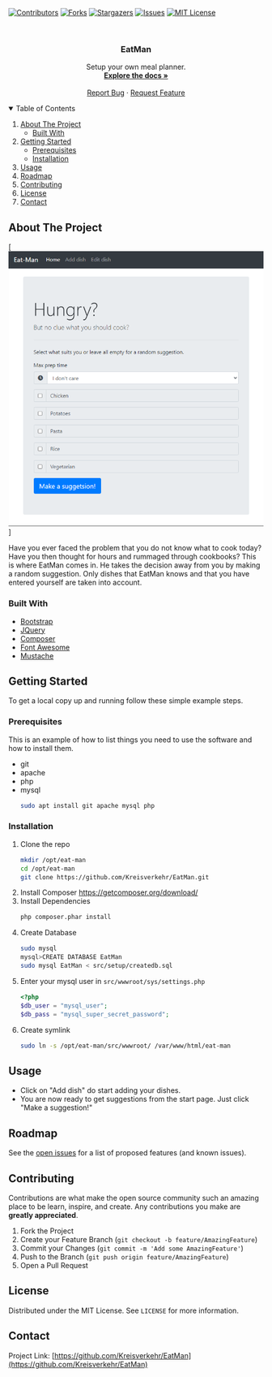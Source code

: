 <!--
*** Thanks for checking out the Best-README-Template. If you have a suggestion
*** that would make this better, please fork the repo and create a pull request
*** or simply open an issue with the tag "enhancement".
*** Thanks again! Now go create something AMAZING! :D
-->



<!-- PROJECT SHIELDS -->
<!--
*** I'm using markdown "reference style" links for readability.
*** Reference links are enclosed in brackets [ ] instead of parentheses ( ).
*** See the bottom of this document for the declaration of the reference variables
*** for contributors-url, forks-url, etc. This is an optional, concise syntax you may use.
*** https://www.markdownguide.org/basic-syntax/#reference-style-links
-->
[![Contributors][contributors-shield]][contributors-url]
[![Forks][forks-shield]][forks-url]
[![Stargazers][stars-shield]][stars-url]
[![Issues][issues-shield]][issues-url]
[![MIT License][license-shield]][license-url]



<!-- PROJECT LOGO -->
<br />
<p align="center">
  <!--<a href="https://github.com/othneildrew/Best-README-Template">
    <img src="images/logo.png" alt="Logo" width="80" height="80">
  </a>-->

  <h3 align="center">EatMan</h3>

  <p align="center">
    Setup your own meal planner.
    <br />
    <a href="https://github.com/Kreisverkehr/EatMan"><strong>Explore the docs »</strong></a>
    <br />
    <br />
    <a href="https://github.com/Kreisverkehr/EatMan/issues">Report Bug</a>
    ·
    <a href="https://github.com/Kreisverkehr/EatMan/issues">Request Feature</a>
  </p>
</p>



<!-- TABLE OF CONTENTS -->
<details open="open">
  <summary>Table of Contents</summary>
  <ol>
    <li>
      <a href="#about-the-project">About The Project</a>
      <ul>
        <li><a href="#built-with">Built With</a></li>
      </ul>
    </li>
    <li>
      <a href="#getting-started">Getting Started</a>
      <ul>
        <li><a href="#prerequisites">Prerequisites</a></li>
        <li><a href="#installation">Installation</a></li>
      </ul>
    </li>
    <li><a href="#usage">Usage</a></li>
    <li><a href="#roadmap">Roadmap</a></li>
    <li><a href="#contributing">Contributing</a></li>
    <li><a href="#license">License</a></li>
    <li><a href="#contact">Contact</a></li>
  </ol>
</details>



<!-- ABOUT THE PROJECT -->
## About The Project

[![Product Name Screen Shot][product-screenshot]]

Have you ever faced the problem that you do not know what to cook today? Have you then thought for hours and rummaged through cookbooks? This is where EatMan comes in. He takes the decision away from you by making a random suggestion. Only dishes that EatMan knows and that you have entered yourself are taken into account.

### Built With

* [Bootstrap](https://getbootstrap.com)
* [JQuery](https://jquery.com)
* [Composer](https://getcomposer.org)
* [Font Awesome](https://fontawesome.com)
* [Mustache](https://mustache.github.io)

<!-- GETTING STARTED -->
## Getting Started

To get a local copy up and running follow these simple example steps.

### Prerequisites

This is an example of how to list things you need to use the software and how to install them.
* git
* apache
* php
* mysql
  ```sh
  sudo apt install git apache mysql php
  ```

### Installation

1. Clone the repo
   ```sh
   mkdir /opt/eat-man
   cd /opt/eat-man
   git clone https://github.com/Kreisverkehr/EatMan.git
   ```
2. Install Composer
   https://getcomposer.org/download/
3. Install Dependencies
   ```sh
   php composer.phar install
   ```
4. Create Database
   ```sh
   sudo mysql
   mysql>CREATE DATABASE EatMan
   sudo mysql EatMan < src/setup/createdb.sql
   ```
5. Enter your mysql user in `src/wwwroot/sys/settings.php`
   ```php
   <?php
   $db_user = "mysql_user";
   $db_pass = "mysql_super_secret_password";
   ```
6. Create symlink
   ```sh
   sudo ln -s /opt/eat-man/src/wwwroot/ /var/www/html/eat-man
   ```


<!-- USAGE EXAMPLES -->
## Usage

* Click on "Add dish" do start adding your dishes.
* You are now ready to get suggestions from the start page. Just click "Make a suggestion!"



<!-- ROADMAP -->
## Roadmap

See the [open issues](https://github.com/Kreisverkehr/EatMan/issues) for a list of proposed features (and known issues).



<!-- CONTRIBUTING -->
## Contributing

Contributions are what make the open source community such an amazing place to be learn, inspire, and create. Any contributions you make are **greatly appreciated**.

1. Fork the Project
2. Create your Feature Branch (`git checkout -b feature/AmazingFeature`)
3. Commit your Changes (`git commit -m 'Add some AmazingFeature'`)
4. Push to the Branch (`git push origin feature/AmazingFeature`)
5. Open a Pull Request



<!-- LICENSE -->
## License

Distributed under the MIT License. See `LICENSE` for more information.



<!-- CONTACT -->
## Contact

Project Link: [https://github.com/Kreisverkehr/EatMan](https://github.com/Kreisverkehr/EatMan)


<!-- MARKDOWN LINKS & IMAGES -->
<!-- https://www.markdownguide.org/basic-syntax/#reference-style-links -->
[contributors-shield]: https://img.shields.io/github/contributors/Kreisverkehr/EatMan.svg?style=for-the-badge
[contributors-url]: https://github.com/Kreisverkehr/EatMan/graphs/contributors
[forks-shield]: https://img.shields.io/github/forks/Kreisverkehr/EatMan.svg?style=for-the-badge
[forks-url]: https://github.com/Kreisverkehr/EatMan/network/members
[stars-shield]: https://img.shields.io/github/stars/Kreisverkehr/EatMan.svg?style=for-the-badge
[stars-url]: https://github.com/Kreisverkehr/EatMan/stargazers
[issues-shield]: https://img.shields.io/github/issues/Kreisverkehr/EatMan.svg?style=for-the-badge
[issues-url]: https://github.com/Kreisverkehr/EatMan/issues
[license-shield]: https://img.shields.io/github/license/Kreisverkehr/EatMan.svg?style=for-the-badge
[license-url]: https://github.com/Kreisverkehr/EatMan/blob/main/LICENSE
[product-screenshot]: images/Homepage.png
